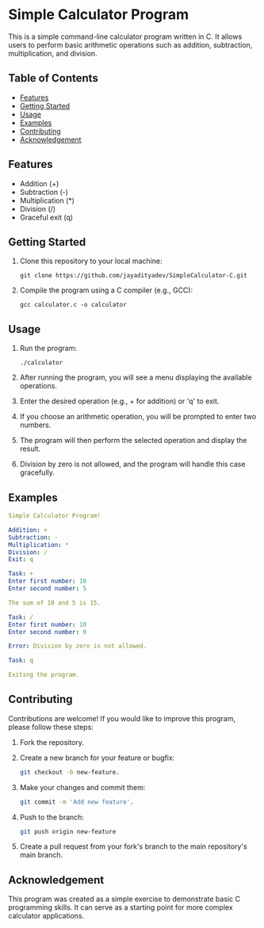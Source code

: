 # Simple Calculator Program

This is a simple command-line calculator program written in C. It allows users to perform basic arithmetic operations such as addition, subtraction, multiplication, and division.

## Table of Contents

- [Features](#features)
- [Getting Started](#getting-started)
- [Usage](#usage)
- [Examples](#examples)
- [Contributing](#contributing)
- [Acknowledgement](#acknowledgement)

## Features

- Addition (+)
- Subtraction (-)
- Multiplication (*)
- Division (/)
- Graceful exit (q)

## Getting Started

1. Clone this repository to your local machine:

    ```shell
    git clone https://github.com/jayadityadev/SimpleCalculator-C.git
    ```

2. Compile the program using a C compiler (e.g., GCC):
   
    ```shell
    gcc calculator.c -o calculator
    ```

## Usage

1. Run the program:

    ```shell
    ./calculator
    ```
   
2. After running the program, you will see a menu displaying the available operations.

3. Enter the desired operation (e.g., + for addition) or 'q' to exit.
   
4. If you choose an arithmetic operation, you will be prompted to enter two numbers.

5. The program will then perform the selected operation and display the result.

6. Division by zero is not allowed, and the program will handle this case gracefully.

## Examples

```yaml
Simple Calculator Program!

Addition: +
Subtraction: -
Multiplication: *
Division: /
Exit: q

Task: +
Enter first number: 10
Enter second number: 5

The sum of 10 and 5 is 15.

Task: /
Enter first number: 10
Enter second number: 0

Error: Division by zero is not allowed.

Task: q

Exiting the program.

```

## Contributing

Contributions are welcome! If you would like to improve this program, please follow these steps:

1. Fork the repository.
   
3. Create a new branch for your feature or bugfix:
   
   ```bash
   git checkout -b new-feature.
   ```
   
4. Make your changes and commit them:
   
    ```bash
    git commit -m 'Add new feature'.
   ```
    
6. Push to the branch:
   
    ```bash
    git push origin new-feature
   ```
    
8. Create a pull request from your fork's branch to the main repository's main branch.

## Acknowledgement

This program was created as a simple exercise to demonstrate basic C programming skills. It can serve as a starting point for more complex calculator applications.